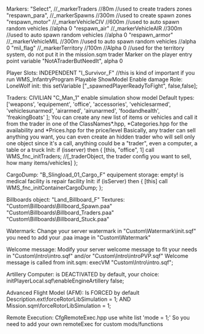 Markers:
"Select",		//_markerTraders //80m //used to create traders zones
"respawn_para",	//_markerSpawns //300m  //used to create spawn zones
"respawn_motor" //_markerVehicleCIV //600m //used to auto spawn random vehicles //alpha 0
"respawn_air"   //_markerVehicleAIR //300m //used to auto spawn random vehicles //alpha 0
"respawn_armor" //_markerVehicleMIL //300m //used to auto spawn random vehicles //alpha 0
"mil_flag"		//_markerTerritory //100m //Alpha 0  //used for the territory system, do not put it in the mission.sqm
trader Marker on the player entry point variable "NotATraderButNeedIt", alpha 0

Player Slots:
    INDEPENDENT
    "I_Survivor_F" //this is kind of important if you run WMS_InfantryProgram
    Playable
    ShowModel
    Enable damage
    Role: LoneWolf
init: 
this setVariable ["_spawnedPlayerReadyToFight", false,false];

Traders:
    CIVILIAN
    "C_Man_1"
    enable simulation
    show model
Default types: ['weapons', 'equipement', 'office', 'accessories', 'vehiclesarmed', 'vehiclesunarmed', 'airarmed', 'airunarmed', 'foodandhealth', 'freakingBoats' ];
You can create any new list of items or vehicles and call it from the trader in one of the ClassNames\*.hpp, 
*Categories.hpp for the availability and *Prices.hpp for the price/level
Basically, any trader can sell anything you want, you can even create an hidden trader who will sell only one object
since it's a call, anything could be a "trader", even a computer, a table or a truck
Init: 
if (isserver) then {
    [this, "office", 1] call WMS_fnc_initTraders; //[_traderObject, the trader config you want to sell, how many items/vehicles]
};

CargoDump:
    "B_Slingload_01_Cargo_F"
    equipement storage: empty!
    is medical facility
    is repair facility
Init: 
if (isServer) then {
    [this] call WMS_fnc_initContainerCargoDump;
};

Billboards object:
"Land_Billboard_F"
Textures:
"Custom\Billboards\Billboard_Spawn.paa"
"Custom\Billboards\Billboard_Traders.paa"
"Custom\Billboards\Billboard_Stuck.paa"

Watermark:
Change your server watermark in "Custom\Watermark\init.sqf"
you need to add your .paa image in "Custom\Watermark"

Welcome message:
Modify your server welcome message to fit your needs in "Custom\Intro\intro.sqf" and/or "Custom\Intro\introPVP.sqf"
Welcome message is called from init.sqm: execVM "Custom\Intro\intro.sqf";

Artillery Computer:
is DEACTIVATED by default,  your choice:
initPlayerLocal.sqf\enableEngineArtillery false;

Advanced Flight Model (AFM):
Is FORCED by default
Description.ext\forceRotorLibSimulation = 1;
AND
Mission.sqm\forceRotorLibSimulation = 1;

Remote Execution:
CfgRemoteExec.hpp use white list 'mode = 1;'
So you need to add your own remoteExec for custom mods/functions